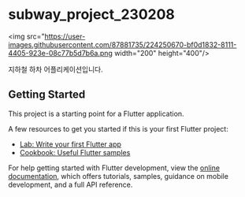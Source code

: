 # subway_project_230208

<img src="https://user-images.githubusercontent.com/87881735/224250670-bf0d1832-8111-4405-923e-08c77b5d7b6a.png  width="200" height="400"/>


지하철 하차 어플리케이션입니다. 

## Getting Started

This project is a starting point for a Flutter application.

A few resources to get you started if this is your first Flutter project:

- [Lab: Write your first Flutter app](https://docs.flutter.dev/get-started/codelab)
- [Cookbook: Useful Flutter samples](https://docs.flutter.dev/cookbook)

For help getting started with Flutter development, view the
[online documentation](https://docs.flutter.dev/), which offers tutorials,
samples, guidance on mobile development, and a full API reference.
